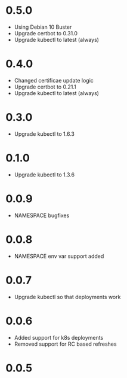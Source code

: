 # 0.5.0

 - Using Debian 10 Buster
 - Upgrade certbot to 0.31.0
 - Upgrade kubectl to latest (always)

# 0.4.0

 - Changed certificae update logic
 - Upgrade certbot to 0.21.1
 - Upgrade kubectl to latest (always)

# 0.3.0

 - Upgrade kubectl to 1.6.3

# 0.1.0

 - Upgrade kubectl to 1.3.6

# 0.0.9

 - NAMESPACE bugfixes

# 0.0.8

 - NAMESPACE env var support added

# 0.0.7

 - Upgrade kubectl so that deployments work

# 0.0.6

 - Added support for k8s deployments
 - Removed support for RC based refreshes

# 0.0.5
